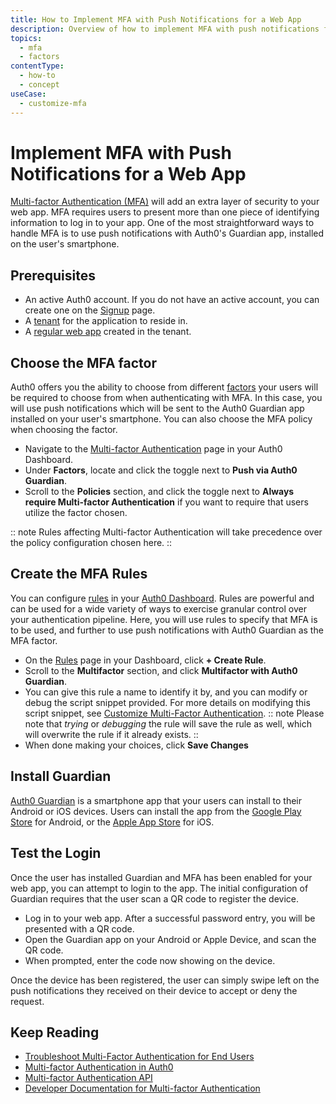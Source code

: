 ```yaml
---
title: How to Implement MFA with Push Notifications for a Web App
description: Overview of how to implement MFA with push notifications for a web app
topics:
  - mfa
  - factors
contentType:
  - how-to
  - concept
useCase:
  - customize-mfa
---
```


# Implement MFA with Push Notifications for a Web App

[Multi-factor Authentication (MFA)](/multifactor-authentication) will add an extra layer of security to your web app. MFA requires users to present more than one piece of identifying information to log in to your app. One of the most straightforward ways to handle MFA is to use push notifications with Auth0's Guardian app, installed on the user's smartphone.

## Prerequisites
* An active Auth0 account. If you do not have an active account, you can create one on the [Signup](https://auth0.com/signup) page.
* A [tenant](/getting-started/create-tenant) for the application to reside in.
* A [regular web app](/dashboard/guides/applications/register-app-regular-web) created in the tenant. 

## Choose the MFA factor

Auth0 offers you the ability to choose from different [factors](/multifactor-authentication/factors) your users will be required to choose from when authenticating with MFA. In this case, you will use push notifications which will be sent to the Auth0 Guardian app installed on your user's smartphone. You can also choose the MFA policy when choosing the factor.

* Navigate to the [Multi-factor Authentication](${manage_url}/#/mfa) page in your Auth0 Dashboard. 
* Under **Factors**, locate and click the toggle next to **Push via Auth0 Guardian**.
* Scroll to the **Policies** section, and click the toggle next to **Always require Multi-factor Authentication** if you want to require that users utilize the factor chosen. 

:: note
Rules affecting Multi-factor Authentication will take precedence over the policy configuration chosen here. 
::

## Create the MFA Rules

You can configure [rules](/rules) in your [Auth0 Dashboard](${manage_url}/#/rules). Rules are powerful and can be used for a wide variety of ways to exercise granular control over your authentication pipeline. Here, you will use rules to specify that MFA is to be used, and further to use push notifications with Auth0 Guardian as the MFA factor. 

* On the [Rules](${manage_url}/#/rules) page in your Dashboard, click **+ Create Rule**. 
* Scroll to the **Multifactor** section, and click **Multifactor with Auth0 Guardian**.
* You can give this rule a name to identify it by, and you can modify or debug the script snippet provided. For more details on modifying this script snippet, see [Customize Multi-Factor Authentication](/multifactor-authentication/custom#change-the-frequency-of-authentication-requests).
 :: note
 Please note that *trying* or *debugging* the rule will save the rule as well, which will overwrite the rule if it already exists. 
 ::
* When done making your choices, click **Save Changes**

## Install Guardian 

[Auth0 Guardian](https://auth0.com/multifactor-authentication) is a smartphone app that your users can install to their Android or iOS devices. Users can install the app from the [Google Play Store](https://play.google.com/store/apps/details?id=com.auth0.guardian) for Android, or the [Apple App Store](https://itunes.apple.com/us/app/auth0-guardian/id1093447833?ls=1&mt=8) for iOS. 

## Test the Login

Once the user has installed Guardian and MFA has been enabled for your web app, you can attempt to login to the app. The initial configuration of Guardian requires that the user scan a QR code to register the device. 

* Log in to your web app. After a successful password entry, you will be presented with a QR code. 
* Open the Guardian app on your Android or Apple Device, and scan the QR code. 
* When prompted, enter the code now showing on the device. 

Once the device has been registered, the user can simply swipe left on the push notifications they received on their device to accept or deny the request. 

## Keep Reading

* [Troubleshoot Multi-Factor Authentication for End Users](/multifactor-authentication/troubleshooting)
* [Multi-factor Authentication in Auth0](/multifactor-authentication)
* [Multi-factor Authentication API](/multifactor-authentication/api)
* [Developer Documentation for Multi-factor Authentication](/multifactor-authentication/developer)